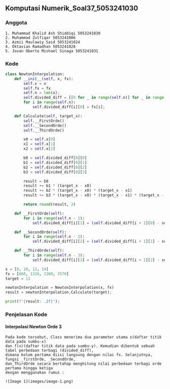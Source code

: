 ## Komputasi Numerik_Soal37_5053241030


### Anggota
    1. Muhammad Khalid Ash Shiddiqi 5053241030
    2. Muhammad Zulfiqar 5053241006
    3. Azmii Maulawiy Said 5053241024
    4. Oktavian Ramadhan 5053241028
    5. Jovan Oberto Mishael Sinaga 5053241031

### Kode
```python
class NewtonInterpolation:
    def __init__(self, x, fx):
        self.x = x
        self.fx = fx
        self.n = len(x);
        self.divided_diff = [[0 for _ in range(self.n)] for _ in range(self.n)]
        for i in range(self.n):
            self.divided_diff[i][0] = fx[i];

    def Calculate(self, target_x):
        self.__FirstOrde()
        self.__SecondOrde()
        self.__ThirdOrde()

        x0 = self.x[0]
        x1 = self.x[1]
        x2 = self.x[2]

        b0 = self.divided_diff[0][0]
        b1 = self.divided_diff[0][1]
        b2 = self.divided_diff[0][2]
        b3 = self.divided_diff[0][3]

        result = b0
        result += b1 * (target_x - x0)
        result += b2 * (target_x - x0) * (target_x - x1)
        result += b3 * (target_x - x0) * (target_x - x1) * (target_x - x2)

        return round(result, 2)

    def __FirstOrde(self):
        for i in range(self.n - 1):
            self.divided_diff[i][1] = (self.divided_diff[i + 1][0] - self.divided_diff[i][0]) / (self.x[i + 1] - self.x[i])

    def __SecondOrde(self):
        for i in range(self.n - 2):
            self.divided_diff[i][2] = (self.divided_diff[i + 1][1] - self.divided_diff[i][1]) / (self.x[i + 2] - self.x[i])

    def __ThirdOrde(self):
        for i in range(self.n - 3):
            self.divided_diff[i][3] = (self.divided_diff[i + 1][2] - self.divided_diff[i][2]) / (self.x[i + 3] - self.x[i])

x = [8, 10, 12, 14]
fx = [660, 1326, 2280, 3570]
target = 11

newtonInterpolation = NewtonInterpolation(x, fx)
result = newtonInterpolation.Calculate(target);

print(f"{result: .2f}");
```


### Penjelasan Kode
#### Interpolasi Newton Orde 3 
    Pada kode tersebut, Class menerima dua parameter utama x(daftar titik data pada sumbu-x) 
    dan f(x)(daftar titik data pada sumbu-y). Kemudian dibentuk sebuah tabel perbedaan terbagi (divided_diff), 
    dimana kolom pertama diisi langsung dengan nilai fx. Selanjutnya, fungsi _firstOrde, _SecondOrde, 
    dan_ThirdOrde secara bertahap menghitung nilai perbedaan terbagi orde pertama hingga ketiga 
    dengan menggunakan rumus :

    ![Image 1](images/image-1.png)
